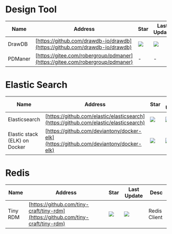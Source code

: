 # Design Tool
Name| Address | Star| Last Update
-|-|-|-|
DrawDB|[https://github.com/drawdb-io/drawdb](https://github.com/drawdb-io/drawdb)|<img src="https://img.shields.io/github/stars/drawdb-io/drawdb?style=for-the-badge" />|<img src="https://img.shields.io/github/last-commit/drawdb-io/drawdb?style=for-the-badge" />
PDManer|[https://gitee.com/robergroup/pdmaner](https://gitee.com/robergroup/pdmaner)|-|-


# Elastic Search
Name| Address | Star| Last Update| Desc
-|-|-|-|-|
Elasticsearch|[https://github.com/elastic/elasticsearch](https://github.com/elastic/elasticsearch)|<img src="https://img.shields.io/github/stars/elastic/elasticsearch?style=for-the-badge" />|<img src="https://img.shields.io/github/last-commit/elastic/elasticsearch?style=for-the-badge" />|DB
Elastic stack (ELK) on Docker|[https://github.com/deviantony/docker-elk](https://github.com/deviantony/docker-elk)|<img src="https://img.shields.io/github/stars/deviantony/docker-elk?style=for-the-badge" />|<img src="https://img.shields.io/github/last-commit/deviantony/docker-elk?style=for-the-badge" />|Quick Deploy ELK

# Redis
Name| Address | Star| Last Update| Desc
-|-|-|-|-|
Tiny RDM|[https://github.com/tiny-craft/tiny-rdm](https://github.com/tiny-craft/tiny-rdm)|<img src="https://img.shields.io/github/stars/tiny-craft/tiny-rdm?style=for-the-badge" />|<img src="https://img.shields.io/github/last-commit/tiny-craft/tiny-rdm?style=for-the-badge" />|Redis Client

